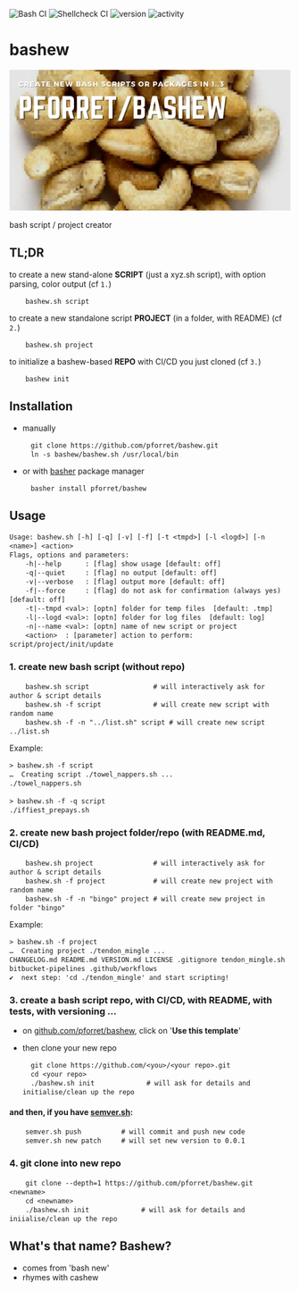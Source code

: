 ![Bash CI](https://github.com/pforret/bashew/workflows/Bash%20CI/badge.svg) 
![Shellcheck CI](https://github.com/pforret/bashew/workflows/Shellcheck%20CI/badge.svg)
![version](https://img.shields.io/github/v/release/pforret/bashew)
![activity](https://img.shields.io/github/commit-activity/m/pforret/bashew)

# bashew

![Bashew Logo](assets/bashew.png)

bash script / project creator

## TL;DR

to create a new stand-alone **SCRIPT** (just a xyz.sh script), with option parsing, color output (cf `1.`)

        bashew.sh script
    
to create a new standalone script **PROJECT** (in a folder, with README) (cf `2.`)

        bashew.sh project

to initialize a bashew-based **REPO** with CI/CD you just cloned (cf `3.`)

        bashew init
        
## Installation

* manually

        git clone https://github.com/pforret/bashew.git
        ln -s bashew/bashew.sh /usr/local/bin
    
* or with [basher](https://github.com/basherpm/basher) package manager

        basher install pforret/bashew
        
## Usage

    Usage: bashew.sh [-h] [-q] [-v] [-f] [-t <tmpd>] [-l <logd>] [-n <name>] <action>
    Flags, options and parameters:
        -h|--help      : [flag] show usage [default: off]
        -q|--quiet     : [flag] no output [default: off]
        -v|--verbose   : [flag] output more [default: off]
        -f|--force     : [flag] do not ask for confirmation (always yes) [default: off]
        -t|--tmpd <val>: [optn] folder for temp files  [default: .tmp]
        -l|--logd <val>: [optn] folder for log files  [default: log]
        -n|--name <val>: [optn] name of new script or project
        <action>  : [parameter] action to perform: script/project/init/update

### 1. create new bash script (without repo)

        bashew.sh script                # will interactively ask for author & script details
        bashew.sh -f script             # will create new script with random name
        bashew.sh -f -n "../list.sh" script # will create new script ../list.sh
   
Example:

    > bashew.sh -f script
    …  Creating script ./towel_nappers.sh ...
    ./towel_nappers.sh
    
    > bashew.sh -f -q script
    ./iffiest_prepays.sh
 
### 2. create new bash project folder/repo (with README.md, CI/CD)

        bashew.sh project               # will interactively ask for author & script details
        bashew.sh -f project            # will create new project with random name
        bashew.sh -f -n "bingo" project # will create new project in folder "bingo"

Example:

    > bashew.sh -f project
    …  Creating project ./tendon_mingle ...
    CHANGELOG.md README.md VERSION.md LICENSE .gitignore tendon_mingle.sh bitbucket-pipelines .github/workflows  
    ✔  next step: 'cd ./tendon_mingle' and start scripting!
  
### 3. create a bash script repo, with CI/CD, with README, with tests, with versioning ... 

* on [github.com/pforret/bashew](https://github.com/pforret/bashew), click on '**Use this template**'
* then clone your new repo

        git clone https://github.com/<you>/<your repo>.git
        cd <your repo>
        ./bashew.sh init             # will ask for details and initialise/clean up the repo

#### and then, if you have [semver.sh](https://github.com/pforret/semver):
        semver.sh push          # will commit and push new code
        semver.sh new patch     # will set new version to 0.0.1


  
### 4. git clone into new repo

        git clone --depth=1 https://github.com/pforret/bashew.git <newname>
        cd <newname>
        ./bashew.sh init             # will ask for details and iniialise/clean up the repo

## What's that name? Bashew?
* comes from 'bash new'
* rhymes with cashew
